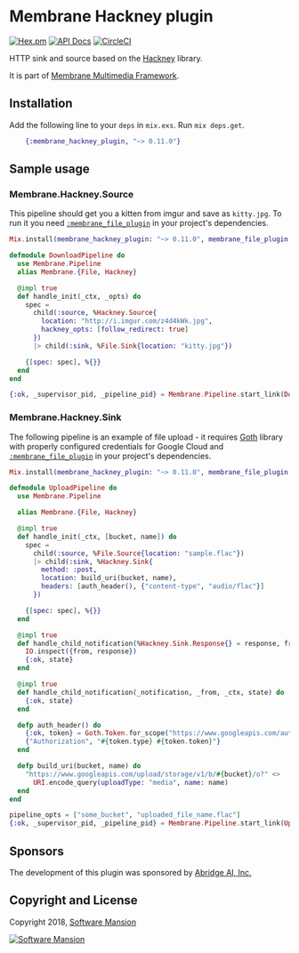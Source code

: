 # Membrane Hackney plugin

[![Hex.pm](https://img.shields.io/hexpm/v/membrane_hackney_plugin.svg)](https://hex.pm/packages/membrane_hackney_plugin)
[![API Docs](https://img.shields.io/badge/api-docs-yellow.svg?style=flat)](https://hexdocs.pm/membrane_hackney_plugin/)
[![CircleCI](https://circleci.com/gh/membraneframework/membrane_hackney_plugin.svg?style=svg)](https://circleci.com/gh/membraneframework/membrane_hackney_plugin) 

HTTP sink and source based on the [Hackney](https://github.com/benoitc/hackney) library.

It is part of [Membrane Multimedia Framework](https://membraneframework.org).

## Installation

Add the following line to your `deps` in `mix.exs`.  Run `mix deps.get`.

```elixir
	{:membrane_hackney_plugin, "~> 0.11.0"}
```

## Sample usage

### Membrane.Hackney.Source

This pipeline should get you a kitten from imgur and save as `kitty.jpg`. To run it you need 
[`:membrane_file_plugin`](https://github.com/membraneframework/membrane_file_plugin) in your project's dependencies.

```elixir
Mix.install(membrane_hackney_plugin: "~> 0.11.0", membrane_file_plugin: "~> 0.17.0")

defmodule DownloadPipeline do
  use Membrane.Pipeline
  alias Membrane.{File, Hackney}

  @impl true
  def handle_init(_ctx, _opts) do
    spec = 
      child(:source, %Hackney.Source{
        location: "http://i.imgur.com/z4d4kWk.jpg",
        hackney_opts: [follow_redirect: true]
      })
      |> child(:sink, %File.Sink{location: "kitty.jpg"})

    {[spec: spec], %{}}
  end
end

{:ok, _supervisor_pid, _pipeline_pid} = Membrane.Pipeline.start_link(DownloadPipeline, [])
```

### Membrane.Hackney.Sink

The following pipeline is an example of file upload - it requires [Goth](https://github.com/peburrows/goth) library with
properly configured credentials for Google Cloud and [`:membrane_file_plugin`](https://github.com/membraneframework/membrane_file_plugin) in your project's dependencies.

```elixir
Mix.install(membrane_hackney_plugin: "~> 0.11.0", membrane_file_plugin: "~> 0.17.0", goth: "~> 1.0")

defmodule UploadPipeline do
  use Membrane.Pipeline

  alias Membrane.{File, Hackney}

  @impl true
  def handle_init(_ctx, [bucket, name]) do
    spec = 
      child(:source, %File.Source{location: "sample.flac"})
      |> child(:sink, %Hackney.Sink{
        method: :post,
        location: build_uri(bucket, name),
        headers: [auth_header(), {"content-type", "audio/flac"}]
      })

    {[spec: spec], %{}}
  end

  @impl true
  def handle_child_notification(%Hackney.Sink.Response{} = response, from, _ctx, state) do
    IO.inspect({from, response})
    {:ok, state}
  end

  @impl true
  def handle_child_notification(_notification, _from, _ctx, state) do
    {:ok, state}
  end

  defp auth_header() do
    {:ok, token} = Goth.Token.for_scope("https://www.googleapis.com/auth/devstorage.read_write")
    {"Authorization", "#{token.type} #{token.token}"}
  end

  defp build_uri(bucket, name) do
    "https://www.googleapis.com/upload/storage/v1/b/#{bucket}/o?" <>
      URI.encode_query(uploadType: "media", name: name)
  end
end

pipeline_opts = ["some_bucket", "uploaded_file_name.flac"]
{:ok, _supervisor_pid, _pipeline_pid} = Membrane.Pipeline.start_link(UploadPipeline, pipeline_opts)
```

## Sponsors

The development of this plugin was sponsored by [Abridge AI, Inc.](https://abridge.com)

## Copyright and License

Copyright 2018, [Software Mansion](https://swmansion.com/?utm_source=git&utm_medium=readme&utm_campaign=membrane)

[![Software Mansion](https://logo.swmansion.com/logo?color=white&variant=desktop&width=200&tag=membrane-github)](https://swmansion.com/?utm_source=git&utm_medium=readme&utm_campaign=membrane)
